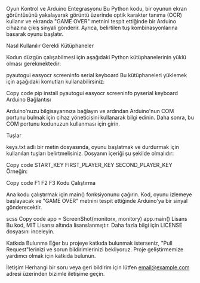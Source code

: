 Oyun Kontrol ve Arduino Entegrasyonu
Bu Python kodu, bir oyunun ekran görüntüsünü yakalayarak görüntü üzerinde optik karakter tanıma (OCR) kullanır ve ekranda "GAME OVER" metnini tespit ettiğinde bir Arduino cihazına çıkış sinyali gönderir. Ayrıca, belirtilen tuş kombinasyonlarına basarak oyunu başlatır.

Nasıl Kullanılır
Gerekli Kütüphaneler

Kodun düzgün çalışabilmesi için aşağıdaki Python kütüphanelerinin yüklü olması gerekmektedir:

pyautogui
easyocr
screeninfo
serial
keyboard
Bu kütüphaneleri yüklemek için aşağıdaki komutları kullanabilirsiniz:

Copy code
pip install pyautogui easyocr screeninfo pyserial keyboard
Arduino Bağlantısı

Arduino'nuzu bilgisayarınıza bağlayın ve ardından Arduino'nun COM portunu bulmak için cihaz yöneticisini kullanarak bilgi edinin. Daha sonra, bu COM portunu kodunuzun kullanması için girin.

Tuşlar

keys.txt adlı bir metin dosyasında, oyunu başlatmak ve durdurmak için kullanılan tuşları belirtmelisiniz. Dosyanın içeriği şu şekilde olmalıdır:

Copy code
START_KEY
FIRST_PLAYER_KEY
SECOND_PLAYER_KEY
Örneğin:

Copy code
F1
F2
F3
Kodu Çalıştırma

Ana kodu çalıştırmak için main() fonksiyonunu çağırın. Kod, oyunu izlemeye başlayacak ve "GAME OVER" metnini tespit ettiğinde Arduino'ya bir sinyal gönderecektir.

scss
Copy code
app = ScreenShot(monitorx, monitory)
app.main()
Lisans
Bu kod, MIT Lisansı altında lisanslanmıştır. Daha fazla bilgi için LICENSE dosyasını inceleyin.

Katkıda Bulunma
Eğer bu projeye katkıda bulunmak isterseniz, "Pull Request"lerinizi ve sorun bildirimlerinizi bekliyoruz. Proje geliştirmemize yardımcı olmak için katkıda bulunun.

İletişim
Herhangi bir soru veya geri bildirim için lütfen email@example.com adresi üzerinden bizimle iletişime geçin.

